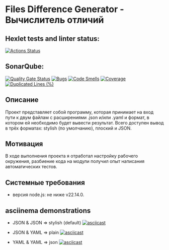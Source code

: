 # Files Difference Generator - Вычислитель отличий

## Hexlet tests and linter status:
[![Actions Status](https://github.com/mishavinter/frontend-project-46/actions/workflows/hexlet-check.yml/badge.svg)](https://github.com/mishavinter/frontend-project-46/actions)

## SonarQube:
[![Quality Gate Status](https://sonarcloud.io/api/project_badges/measure?project=mishavinter_frontend-project-46&metric=alert_status)](https://sonarcloud.io/summary/new_code?id=mishavinter_frontend-project-46)
[![Bugs](https://sonarcloud.io/api/project_badges/measure?project=mishavinter_frontend-project-46&metric=bugs)](https://sonarcloud.io/summary/new_code?id=mishavinter_frontend-project-46)
[![Code Smells](https://sonarcloud.io/api/project_badges/measure?project=mishavinter_frontend-project-46&metric=code_smells)](https://sonarcloud.io/summary/new_code?id=mishavinter_frontend-project-46)
[![Coverage](https://sonarcloud.io/api/project_badges/measure?project=mishavinter_frontend-project-46&metric=coverage)](https://sonarcloud.io/summary/new_code?id=mishavinter_frontend-project-46)
[![Duplicated Lines (%)](https://sonarcloud.io/api/project_badges/measure?project=mishavinter_frontend-project-46&metric=duplicated_lines_density)](https://sonarcloud.io/summary/new_code?id=mishavinter_frontend-project-46)

## Описание
Проект представляет собой программу, которая принимает на вход пути к двум файлам с расширениями .json и/или .yaml и формат, в котором ей необходимо будет вывести результат. Всего доступен вывод в трёх форматах: stylish (по умолчанию), плоский и JSON.

## Мотивация
В ходе выполнения проекта я отработал настройку рабочего окружения, разбиение кода на модули получил опыт написания автоматических тестов.

## Системные требования
- версия node.js: не ниже v22.14.0.

## asciinema demonstrations
- JSON & JSON => stylish (default)
[![asciicast](https://asciinema.org/a/7UFwtnabzx8Bj51NHskIwPmbr.svg)](https://asciinema.org/a/7UFwtnabzx8Bj51NHskIwPmbr)

- JSON & YAML => plain
[![asciicast](https://asciinema.org/a/Sbzn6MyuI2n4XTXvoryKEcByk.svg)](https://asciinema.org/a/Sbzn6MyuI2n4XTXvoryKEcByk)

- YAML & YAML => json
[![asciicast](https://asciinema.org/a/kf4N6DpfnyibLzjYHGWPTeYra.svg)](https://asciinema.org/a/kf4N6DpfnyibLzjYHGWPTeYra)
